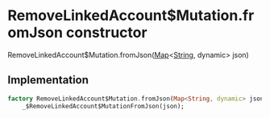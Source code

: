 


# RemoveLinkedAccount$Mutation.fromJson constructor







RemoveLinkedAccount$Mutation.fromJson([Map](https://api.dart.dev/stable/2.12.3/dart-core/Map-class.html)&lt;[String](https://api.dart.dev/stable/2.12.3/dart-core/String-class.html), dynamic> json)





## Implementation

```dart
factory RemoveLinkedAccount$Mutation.fromJson(Map<String, dynamic> json) =>
    _$RemoveLinkedAccount$MutationFromJson(json);
```







